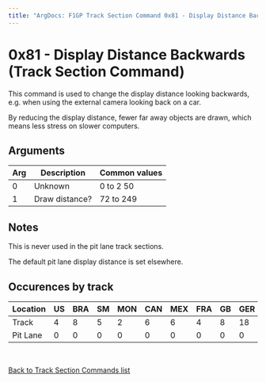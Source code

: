 ```yaml
---
title: "ArgDocs: F1GP Track Section Command 0x81 - Display Distance Backwards"
---
```


# 0x81 - Display Distance Backwards (Track Section Command)

This command is used to change the display distance looking backwards, e.g. when using the
external camera looking back on a car.

By reducing the display distance, fewer far away objects are drawn, which means less stress on
slower computers.


## Arguments

<table class="table table-bordered table-striped table--small">
    <thead>
        <tr>
            <th>Arg</th>
            <th>Description</th>
            <th>Common values</th>
        </tr>
    </thead>
    <tbody>
        <tr>
            <td>0</td>
            <td>Unknown</td>
            <td>0 to 2  50</td>
        </tr>
        <tr>
            <td>1</td>
            <td>Draw distance?</td>
            <td>72 to 249</td>
        </tr>
    </tbody>
</table>


## Notes

This is never used in the pit lane track sections.

The default pit lane display distance is set elsewhere.


## Occurences by track

<table class="table table-bordered table-striped">
    <thead>
        <tr>
            <th>Location</th>
            <th class="text-right">US</th>
            <th class="text-right">BRA</th>
            <th class="text-right">SM</th>
            <th class="text-right">MON</th>
            <th class="text-right">CAN</th>
            <th class="text-right">MEX</th>
            <th class="text-right">FRA</th>
            <th class="text-right">GB</th>
            <th class="text-right">GER</th>
            <th class="text-right">HUN</th>
            <th class="text-right">BEL</th>
            <th class="text-right">ITA</th>
            <th class="text-right">POR</th>
            <th class="text-right">SPA</th>
            <th class="text-right">JAP</th>
            <th class="text-right">AUS</th>
        </tr>
    </thead>
    <tbody>
        <tr>
            <td>Track</td>
            <td class="text-right">4</td>
            <td class="text-right">8</td>
            <td class="text-right">5</td>
            <td class="text-right">2</td>
            <td class="text-right">6</td>
            <td class="text-right">6</td>
            <td class="text-right">4</td>
            <td class="text-right">8</td>
            <td class="text-right">18</td>
            <td class="text-right">6</td>
            <td class="text-right">10</td>
            <td class="text-right">14</td>
            <td class="text-right">3</td>
            <td class="text-right">5</td>
            <td class="text-right">6</td>
            <td class="text-right">5</td>
        </tr>
        <tr>
            <td>Pit Lane</td>
            <td class="text-right">0</td>
            <td class="text-right">0</td>
            <td class="text-right">0</td>
            <td class="text-right">0</td>
            <td class="text-right">0</td>
            <td class="text-right">0</td>
            <td class="text-right">0</td>
            <td class="text-right">0</td>
            <td class="text-right">0</td>
            <td class="text-right">0</td>
            <td class="text-right">0</td>
            <td class="text-right">0</td>
            <td class="text-right">0</td>
            <td class="text-right">0</td>
            <td class="text-right">0</td>
            <td class="text-right">0</td>
        </tr>
    </tbody>
</table>

<br />

[Back to Track Section Commands list](/argdocs/track-data/track-section-commands/)
